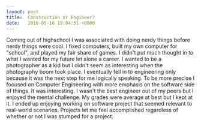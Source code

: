 ```yaml
---
layout: post
title:  Construction or Engineer?
date:   2016-05-16 19:04:51 +0000
---
```



Coming out of highschool I was associated with doing nerdy things before nerdy things were cool. I fixed computers, built my own computer for "school", and played my fair share of games. I didn't put much thought in to what I wanted for my future let alone a career. I wanted to be a photographer as a kid but I didn't seem as interesting when the photography boom took place. 
I eventually fell in to engineering only because it was the next step for me logically speaking. To be more precise I focused on Computer Engineering with more emphasis on the software side of things. 
It was interesting. I wasn't the best engineer out of my peers but I enjoyed the mental challenge. My grades were average at best but I kept at it. I ended up enjoying working on software project that seemed relevant to real-world scenarios. Projects let me feel accomplished regardless of whether or not I was stumped for a project.
